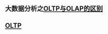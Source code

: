 



## 大数据分析之[OLTP与OLAP的区别](https://baijiahao.baidu.com/s?id=1611554859260686629&wfr=spider&for=pc)





## [OLTP](https://baike.baidu.com/item/OLTP/5019563?fr=aladdin)

